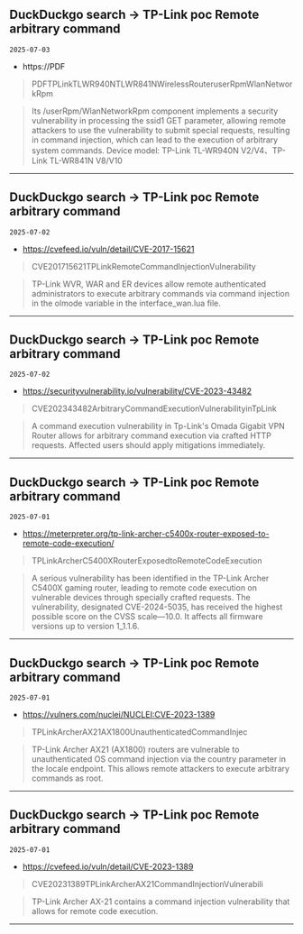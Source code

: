 ## DuckDuckgo search -> TP-Link poc Remote arbitrary command
`2025-07-03`

* https://PDF

<blockquote>
 PDFTPLinkTLWR940NTLWR841NWirelessRouteruserRpmWlanNetworkRpm
</blockquote>
<blockquote>
Its /userRpm/WlanNetworkRpm component implements a security vulnerability in processing the ssid1 GET parameter, allowing remote attackers to use the vulnerability to submit special requests, resulting in command injection, which can lead to the execution of arbitrary system commands. Device model: TP-Link TL-WR940N V2/V4、TP-Link TL-WR841N V8/V10
</blockquote>

---

## DuckDuckgo search -> TP-Link poc Remote arbitrary command
`2025-07-02`

* https://cvefeed.io/vuln/detail/CVE-2017-15621

<blockquote>
 CVE201715621TPLinkRemoteCommandInjectionVulnerability
</blockquote>
<blockquote>
TP-Link WVR, WAR and ER devices allow remote authenticated administrators to execute arbitrary commands via command injection in the olmode variable in the interface_wan.lua file.
</blockquote>

---

## DuckDuckgo search -> TP-Link poc Remote arbitrary command
`2025-07-02`

* https://securityvulnerability.io/vulnerability/CVE-2023-43482

<blockquote>
 CVE202343482ArbitraryCommandExecutionVulnerabilityinTpLink
</blockquote>
<blockquote>
A command execution vulnerability in Tp-Link's Omada Gigabit VPN Router allows for arbitrary command execution via crafted HTTP requests. Affected users should apply mitigations immediately.
</blockquote>

---

## DuckDuckgo search -> TP-Link poc Remote arbitrary command
`2025-07-01`

* https://meterpreter.org/tp-link-archer-c5400x-router-exposed-to-remote-code-execution/

<blockquote>
 TPLinkArcherC5400XRouterExposedtoRemoteCodeExecution
</blockquote>
<blockquote>
A serious vulnerability has been identified in the TP-Link Archer C5400X gaming router, leading to remote code execution on vulnerable devices through specially crafted requests. The vulnerability, designated CVE-2024-5035, has received the highest possible score on the CVSS scale—10.0. It affects all firmware versions up to version 1_1.1.6.
</blockquote>

---

## DuckDuckgo search -> TP-Link poc Remote arbitrary command
`2025-07-01`

* https://vulners.com/nuclei/NUCLEI:CVE-2023-1389

<blockquote>
 TPLinkArcherAX21AX1800UnauthenticatedCommandInjec
</blockquote>
<blockquote>
TP-Link Archer AX21 (AX1800) routers are vulnerable to unauthenticated OS command injection via the country parameter in the locale endpoint. This allows remote attackers to execute arbitrary commands as root.
</blockquote>

---

## DuckDuckgo search -> TP-Link poc Remote arbitrary command
`2025-07-01`

* https://cvefeed.io/vuln/detail/CVE-2023-1389

<blockquote>
 CVE20231389TPLinkArcherAX21CommandInjectionVulnerabili
</blockquote>
<blockquote>
TP-Link Archer AX-21 contains a command injection vulnerability that allows for remote code execution.
</blockquote>

---

